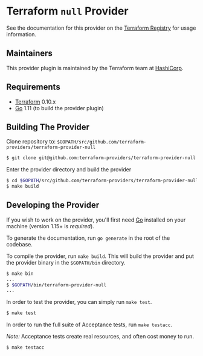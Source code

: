 Terraform `null` Provider
=========================

See the documentation for this provider on the [Terraform Registry](https://registry.terraform.io/providers/hashicorp/null/latest/docs) for usage information.

Maintainers
-----------

This provider plugin is maintained by the Terraform team at [HashiCorp](https://www.hashicorp.com/).

Requirements
------------

-	[Terraform](https://www.terraform.io/downloads.html) 0.10.x
-	[Go](https://golang.org/doc/install) 1.11 (to build the provider plugin)

Building The Provider
---------------------

Clone repository to: `$GOPATH/src/github.com/terraform-providers/terraform-provider-null`

```sh
$ git clone git@github.com:terraform-providers/terraform-provider-null $GOPATH/src/github.com/terraform-providers/terraform-provider-null
```

Enter the provider directory and build the provider

```sh
$ cd $GOPATH/src/github.com/terraform-providers/terraform-provider-null
$ make build
```


Developing the Provider
---------------------------

If you wish to work on the provider, you'll first need [Go](http://www.golang.org) installed on your machine (version 1.15+ is *required*).

To generate the documentation, run `go generate` in the root of the codebase.

To compile the provider, run `make build`. This will build the provider and put the provider binary in the `$GOPATH/bin` directory.

```sh
$ make bin
...
$ $GOPATH/bin/terraform-provider-null
...
```

In order to test the provider, you can simply run `make test`.

```sh
$ make test
```

In order to run the full suite of Acceptance tests, run `make testacc`.

*Note:* Acceptance tests create real resources, and often cost money to run.

```sh
$ make testacc
```
